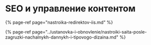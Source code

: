 # SEO и управление контентом

{% page-ref page="nastroika-redirektov-iis.md" %}

{% page-ref page="../ustanovka-i-obnovlenie/nastroiki-saita-posle-zagruzki-nachalnykh-dannykh-i-tipovogo-dizaina.md" %}

